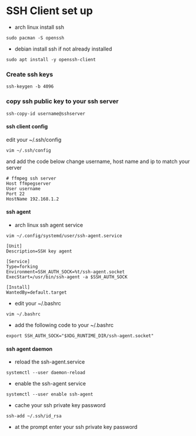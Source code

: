 # SSH Client set up

* arch linux install ssh

```
sudo pacman -S openssh
```

* debian install ssh if not already installed

```
sudo apt install -y openssh-client
```

### Create ssh keys

```
ssh-keygen -b 4096
```

### copy ssh public key to your ssh server

```
ssh-copy-id username@sshserver
```

#### ssh client config 

edit your ~/.ssh/config 

```
vim ~/.ssh/config
```

and add the code below change username, 
host name and ip to match your server

```
# ffmpeg ssh server
Host ffmpegserver
User username
Port 22
HostName 192.168.1.2
```

#### ssh agent 

* arch linux ssh agent service

```
vim ~/.config/systemd/user/ssh-agent.service
```

```
[Unit]
Description=SSH key agent

[Service]
Type=forking
Environment=SSH_AUTH_SOCK=%t/ssh-agent.socket
ExecStart=/usr/bin/ssh-agent -a $SSH_AUTH_SOCK

[Install]
WantedBy=default.target
```

* edit your ~/.bashrc

```
vim ~/.bashrc
```

* add the following code to your ~/.bashrc

```
export SSH_AUTH_SOCK="$XDG_RUNTIME_DIR/ssh-agent.socket"
```

#### ssh agent daemon

* reload the ssh-agent.service

```
systemctl --user daemon-reload
```

* enable the ssh-agent service

```
systemctl --user enable ssh-agent
```

* cache your ssh private key password

```
ssh-add ~/.ssh/id_rsa
```

* at the prompt enter your ssh private key password

